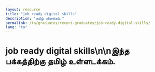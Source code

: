```yaml
---
layout: resource
title: "job ready digital skills"
description: "தமிழ் விளக்கம்."
permalink: /ta/graduates/recent-graduates/job-ready-digital-skills/
lang: "ta"
---
```


# job ready digital skills\n\nஇந்த பக்கத்திற்கு தமிழ் உள்ளடக்கம்.
